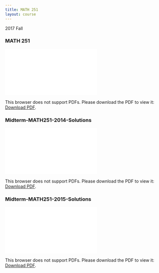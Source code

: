 ```yaml
---
title: MATH 251
layout: course
---
```


2017 Fall

<!--more-->
### MATH 251
<object data="{{ site.url }}/assets/MATH 251/MATH 251.pdf" type="application/pdf" width="100%" height="850px">
    <embed src="{{ site.url }}/assets/MATH 251/MATH 251.pdf" type="application/pdf">
        <p>This browser does not support PDFs. Please download the PDF to view it: <a href="{{ site.url }}/assets/MATH 251/MATH 251.pdf">Download PDF</a>.</p>
    </embed>
</object>

### Midterm-MATH251-2014-Solutions
<object data="{{ site.url }}/assets/MATH 251/Midterm-MATH251-2014-Solutions.pdf" type="application/pdf" width="100%" height="850px">
    <embed src="{{ site.url }}/assets/MATH 251/Midterm-MATH251-2014-Solutions.pdf" type="application/pdf">
        <p>This browser does not support PDFs. Please download the PDF to view it: <a href="{{ site.url }}/assets/MATH 251/Midterm-MATH251-2014-Solutions.pdf">Download PDF</a>.</p>
    </embed>
</object>

### Midterm-MATH251-2015-Solutions
<object data="{{ site.url }}/assets/MATH 251/Midterm-MATH251-2015-Solutions.pdf" type="application/pdf" width="100%" height="850px">
    <embed src="{{ site.url }}/assets/MATH 251/Midterm-MATH251-2015-Solutions.pdf" type="application/pdf">
        <p>This browser does not support PDFs. Please download the PDF to view it: <a href="{{ site.url }}/assets/MATH 251/Midterm-MATH251-2015-Solutions.pdf">Download PDF</a>.</p>
    </embed>
</object>
